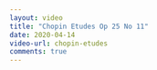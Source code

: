 ```yaml
---
layout: video
title: "Chopin Etudes Op 25 No 11"
date: 2020-04-14
video-url: chopin-etudes
comments: true
---
```

